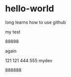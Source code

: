 # hello-world
long learns how to use github


my test


88898


again

121 121	444 555 mydev



888888
